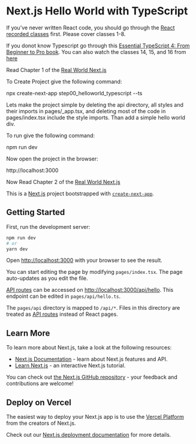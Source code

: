 # Next.js Hello World with TypeScript

If you’ve never written React code, you should go through the [React recorded classes](https://github.com/panacloud/bootcamp-2020#part-i-front-end-fundamentals-with-react) first. Please cover classes 1-8.

If you donot know Typescript go through this [Essential TypeScript 4: From Beginner to Pro book](https://www.oreilly.com/library/view/essential-typescript-4/9781484270110/). You can also watch the classes 14, 15, and 16 from [here](https://github.com/panacloud/bootcamp-2020#part-ii-programming-with-typescript)

Read Chapter 1 of the [Real World Next.js](https://www.packtpub.com/product/real-world-next-js/9781801073493)

To Create Project give the following command:

npx create-next-app step00_helloworld_typescript --ts

Lets make the project simple by deleting the api directory, all styles and their imports in pages/_app.tsx, and deleting most of the code in pages/index.tsx include the style imports. Than add a simple hello world div.

To run give the following command:

npm run dev

Now open the project in the browser:

http://localhost:3000


Now Read Chapter 2 of the [Real World Next.js](https://www.packtpub.com/product/real-world-next-js/9781801073493)



This is a [Next.js](https://nextjs.org/) project bootstrapped with [`create-next-app`](https://github.com/vercel/next.js/tree/canary/packages/create-next-app).

## Getting Started

First, run the development server:

```bash
npm run dev
# or
yarn dev
```

Open [http://localhost:3000](http://localhost:3000) with your browser to see the result.

You can start editing the page by modifying `pages/index.tsx`. The page auto-updates as you edit the file.

[API routes](https://nextjs.org/docs/api-routes/introduction) can be accessed on [http://localhost:3000/api/hello](http://localhost:3000/api/hello). This endpoint can be edited in `pages/api/hello.ts`.

The `pages/api` directory is mapped to `/api/*`. Files in this directory are treated as [API routes](https://nextjs.org/docs/api-routes/introduction) instead of React pages.

## Learn More

To learn more about Next.js, take a look at the following resources:

- [Next.js Documentation](https://nextjs.org/docs) - learn about Next.js features and API.
- [Learn Next.js](https://nextjs.org/learn) - an interactive Next.js tutorial.

You can check out [the Next.js GitHub repository](https://github.com/vercel/next.js/) - your feedback and contributions are welcome!

## Deploy on Vercel

The easiest way to deploy your Next.js app is to use the [Vercel Platform](https://vercel.com/new?utm_medium=default-template&filter=next.js&utm_source=create-next-app&utm_campaign=create-next-app-readme) from the creators of Next.js.

Check out our [Next.js deployment documentation](https://nextjs.org/docs/deployment) for more details.
